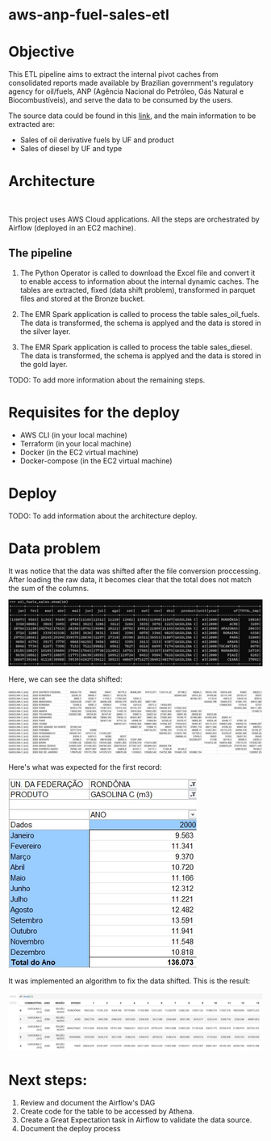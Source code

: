 # aws-anp-fuel-sales-etl

# Objective

This ETL pipeline aims to extract the internal pivot caches from consolidated reports made available by Brazilian government's regulatory agency for oil/fuels, ANP (Agência Nacional do Petróleo, Gás Natural e Biocombustíveis), and serve the data to be consumed by the users.

The source data could be found in this [link](https://github.com/raizen-analytics/data-engineering-test/raw/master/assets/vendas-combustiveis-m3.xls), and the main information to be extracted are:
- Sales of oil derivative fuels by UF and product
- Sales of diesel by UF and type

# Architecture
<img src="./git_sources/anp-architecture.excalidraw.png" alt="">

This project uses AWS Cloud applications. All the steps are orchestrated by Airflow (deployed in an EC2 machine).

## The pipeline
1. The Python Operator is called to download the Excel file and convert it to enable access to information about the internal dynamic caches. The tables are extracted, fixed (data shift problem), transformed in parquet files and stored at the Bronze bucket.

2. The EMR Spark application is called to process the table sales_oil_fuels. The data is transformed, the schema is applyed and the data is stored in the silver layer.

3. The EMR Spark application is called to process the table sales_diesel. The data is transformed, the schema is applyed and the data is stored in the gold layer.

TODO: To add more information about the remaining steps.

# Requisites for the deploy
- AWS CLI (in your local machine)
- Terraform (in your local machine)
- Docker (in the EC2 virtual machine)
- Docker-compose (in the EC2 virtual machine)

# Deploy
TODO: To add information about the architecture deploy.

# Data problem

It was notice that the data was shifted after the file conversion proccessing. After loading the raw data, it becomes clear that the total does not match the sum of the columns.

<img src="./git_sources/data_shift_problem1.jpg" alt="">

Here, we can see the data shifted:

<img src="./git_sources/data_shift_problem2.jpg" alt="">

Here's what was expected for the first record:

<img src="./git_sources/data_expected.jpg" alt="">

It was implemented an algorithm to fix the data shifted. This is the result:

<img src="./git_sources/data_fixed.jpg" alt="">

# Next steps:

1. Review and document the Airflow's DAG
1. Create code for the table to be accessed by Athena.
1. Create a Great Expectation task in Airflow to validate the data source.
1. Document the deploy process
